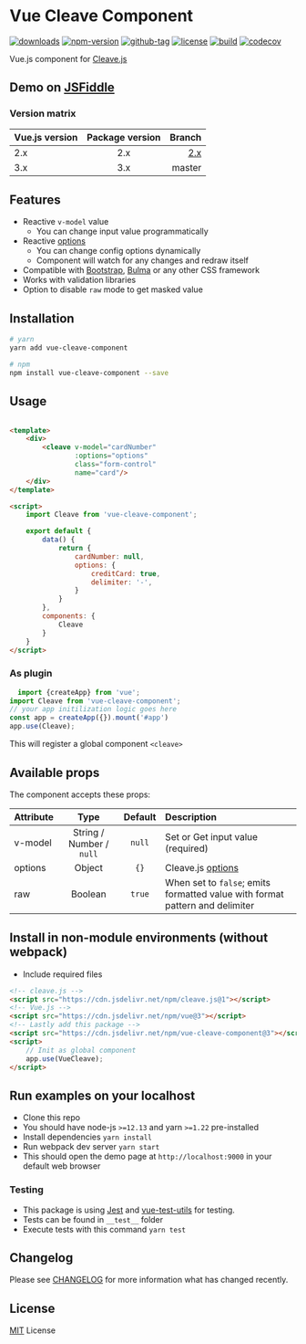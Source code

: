 # Vue Cleave Component

[![downloads](https://badgen.net/npm/dt/vue-cleave-component)](https://npm-stat.com/charts.html?package=vue-cleave-component&from=2018-01-01)
[![npm-version](https://badgen.net/npm/v/vue-cleave-component)](https://www.npmjs.com/package/vue-cleave-component)
[![github-tag](https://badgen.net/github/tag/ankurk91/vue-cleave-component)](https://github.com/ankurk91/vue-cleave-component/)
[![license](https://badgen.net/github/license/ankurk91/vue-cleave-component)](https://yarnpkg.com/en/package/vue-cleave-component)
[![build](https://github.com/ankurk91/vue-cleave-component/workflows/build/badge.svg)](https://github.com/ankurk91/vue-cleave-component/actions)
[![codecov](https://codecov.io/gh/ankurk91/vue-cleave-component/branch/master/graph/badge.svg)](https://codecov.io/gh/ankurk91/vue-cleave-component)

Vue.js component for [Cleave.js](http://nosir.github.io/cleave.js/)

## Demo on [JSFiddle](https://jsfiddle.net/ankurk91/aza302c7/)

### Version matrix

| Vue.js version | Package version | Branch          |
| :---           | :---:           | ---:           | 
| 2.x            | 2.x             | [2.x](https://github.com/ankurk91/vue-cleave-component/tree/v2.x) |
| 3.x            | 3.x             | master          |

## Features

* Reactive `v-model` value
    - You can change input value programmatically
* Reactive [options](https://github.com/nosir/cleave.js/blob/master/doc/options.md)
    - You can change config options dynamically
    - Component will watch for any changes and redraw itself
* Compatible with [Bootstrap](http://getbootstrap.com/), [Bulma](http://bulma.io/) or any other CSS framework
* Works with validation libraries
* Option to disable `raw` mode to get masked value

## Installation

```bash
# yarn
yarn add vue-cleave-component

# npm
npm install vue-cleave-component --save
```

## Usage

```html

<template>
    <div>
        <cleave v-model="cardNumber"
                :options="options"
                class="form-control"
                name="card"/>
    </div>
</template>

<script>
    import Cleave from 'vue-cleave-component';

    export default {
        data() {
            return {
                cardNumber: null,
                options: {
                    creditCard: true,
                    delimiter: '-',
                }
            }
        },
        components: {
            Cleave
        }
    }
</script>
```

### As plugin

```js
  import {createApp} from 'vue';
import Cleave from 'vue-cleave-component';
// your app initilization logic goes here
const app = createApp({}).mount('#app')
app.use(Cleave);
```

This will register a global component `<cleave>`

## Available props

The component accepts these props:

| Attribute        | Type                   | Default     | Description      |
| :---             | :---:                  | :---:       | :---             |
| v-model          | String / Number / `null` | `null`      | Set or Get input value (required) |
| options          | Object                 | `{}`        | Cleave.js [options](https://github.com/nosir/cleave.js/blob/master/doc/options.md) |
| raw              | Boolean                | `true`      | When set to `false`; emits formatted value with format pattern and delimiter |

## Install in non-module environments (without webpack)

* Include required files

```html
<!-- cleave.js -->
<script src="https://cdn.jsdelivr.net/npm/cleave.js@1"></script>
<!-- Vue.js -->
<script src="https://cdn.jsdelivr.net/npm/vue@3"></script>
<!-- Lastly add this package -->
<script src="https://cdn.jsdelivr.net/npm/vue-cleave-component@3"></script>
<script>
    // Init as global component
    app.use(VueCleave);
</script>
```

## Run examples on your localhost

* Clone this repo
* You should have node-js `>=12.13` and yarn `>=1.22` pre-installed
* Install dependencies `yarn install`
* Run webpack dev server `yarn start`
* This should open the demo page at ``http://localhost:9000`` in your default web browser

### Testing

* This package is using [Jest](https://github.com/facebook/jest)
  and [vue-test-utils](https://github.com/vuejs/vue-test-utils-next) for testing.
* Tests can be found in `__test__` folder
* Execute tests with this command `yarn test`

## Changelog

Please see [CHANGELOG](CHANGELOG.md) for more information what has changed recently.

## License

[MIT](LICENSE.txt) License
